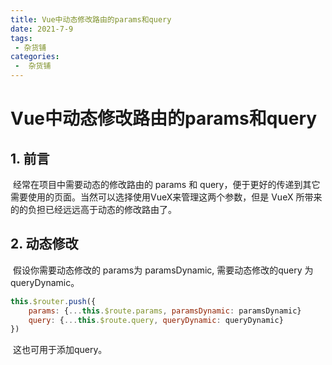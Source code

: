 ```yaml
---
title: Vue中动态修改路由的params和query
date: 2021-7-9
tags:
 - 杂货铺
categories:
 -  杂货铺
---
```


# Vue中动态修改路由的params和query

## 1. 前言

​		经常在项目中需要动态的修改路由的 params 和 query，便于更好的传递到其它需要使用的页面。当然可以选择使用VueX来管理这两个参数，但是 VueX 所带来的的负担已经远远高于动态的修改路由了。

## 2. 动态修改

​		假设你需要动态修改的 params为 paramsDynamic, 需要动态修改的query 为 queryDynamic。

```js
this.$router.push({
  	params: {...this.$route.params, paramsDynamic: paramsDynamic} 
    query: {...this.$route.query, queryDynamic: queryDynamic} 
})
```

​		这也可用于添加query。
